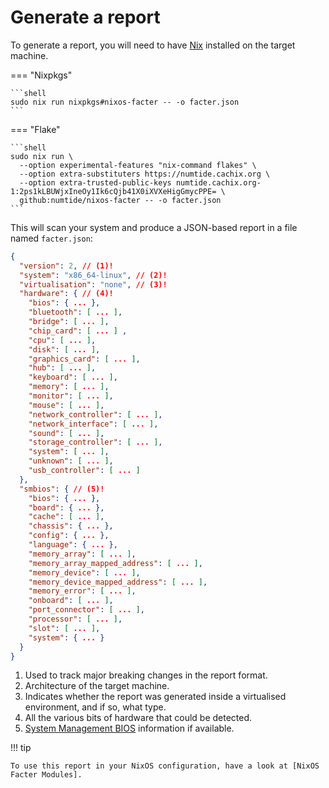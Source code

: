 # Generate a report

To generate a report, you will need to have [Nix] installed on the target machine.

=== "Nixpkgs"

    ```shell
    sudo nix run nixpkgs#nixos-facter -- -o facter.json
    ```

=== "Flake"

    ```shell
    sudo nix run \
      --option experimental-features "nix-command flakes" \
      --option extra-substituters https://numtide.cachix.org \
      --option extra-trusted-public-keys numtide.cachix.org-1:2ps1kLBUWjxIneOy1Ik6cQjb41X0iXVXeHigGmycPPE= \
      github:numtide/nixos-facter -- -o facter.json
    ```

This will scan your system and produce a JSON-based report in a file named `facter.json`:

```json title="facter.json"
{
  "version": 2, // (1)!
  "system": "x86_64-linux", // (2)!
  "virtualisation": "none", // (3)!
  "hardware": { // (4)!
    "bios": { ... },
    "bluetooth": [ ... ],
    "bridge": [ ... ],
    "chip_card": [ ... ] ,
    "cpu": [ ... ],
    "disk": [ ... ],
    "graphics_card": [ ... ],
    "hub": [ ... ],
    "keyboard": [ ... ],
    "memory": [ ... ],
    "monitor": [ ... ],
    "mouse": [ ... ],
    "network_controller": [ ... ],
    "network_interface": [ ... ],
    "sound": [ ... ],
    "storage_controller": [ ... ],
    "system": [ ... ],
    "unknown": [ ... ],
    "usb_controller": [ ... ]
  },
  "smbios": { // (5)!
    "bios": { ... },
    "board": { ... },
    "cache": [ ... ],
    "chassis": { ... },
    "config": { ... },
    "language": { ... },
    "memory_array": [ ... ],
    "memory_array_mapped_address": [ ... ],
    "memory_device": [ ... ],
    "memory_device_mapped_address": [ ... ],
    "memory_error": [ ... ],
    "onboard": [ ... ],
    "port_connector": [ ... ],
    "processor": [ ... ],
    "slot": [ ... ],
    "system": { ... }
  }
}
```

1. Used to track major breaking changes in the report format.
2. Architecture of the target machine.
3. Indicates whether the report was generated inside a virtualised environment, and if so, what type.
4. All the various bits of hardware that could be detected.
5. [System Management BIOS] information if available.

!!! tip

    To use this report in your NixOS configuration, have a look at [NixOS Facter Modules].

[Nix]: https://nixos.org
[Numtide]: https://numtide.com
[Numtide Binary Cache]: https://numtide.cachix.org
[nixos-facter]: https://github.com/nix-community/nixos-facter
[nixpkgs]: https://github.com/nixos/nixpkgs
[System Management BIOS]: https://wiki.osdev.org/System_Management_BIOS
[NixOS Facter Modules]: https://github.com/nix-community/nixos-facter-modules
